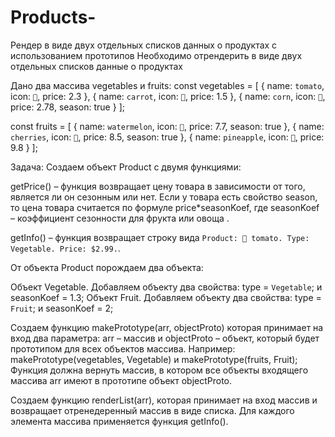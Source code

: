 # Products-
Рендер в виде двух отдельных списков данных о продуктах с использованием прототипов 
Необходимо отрендерить в виде двух отдельных списков данные о продуктах

Дано два массива vegetables и fruits:
const vegetables = [
    {
        name: `tomato`,
        icon: `🍅`,
        price: 2.3
    },
    {
        name: `carrot`,
        icon: `🥕`,
        price: 1.5
    },
    {
        name: `corn`,
        icon: `🌽`,
        price: 2.78,
        season: true
    }
];

const fruits = [
    {
        name: `watermelon`,
        icon: `🍉`,
        price: 7.7,
        season: true
    },
    {
        name: `cherries`,
        icon: `🍒`,
        price: 8.5,
        season: true
    },
    {
        name: `pineapple`,
        icon: `🍍`,
        price: 9.8
    }
];

Задача:
Создаем объект Product с двумя функциями:

getPrice() – функция возвращает цену товара в зависимости от того, является ли он сезонным или нет. Если у товара есть свойство season, то цена товара считается по формуле price*seasonKoef, где seasonKoef – коэффициент сезонности для фрукта или овоща .

getInfo() – функция возвращает строку вида `Product: 🍅 tomato. Type: Vegetable. Price: $2.99.`.

От объекта Product порождаем два объекта:

Объект Vegetable. Добавляем объекту два свойства: type = `Vegetable`; и seasonKoef = 1.3;
Объект Fruit. Добавляем объекту два свойства: type = `Fruit`; и seasonKoef = 2;

Создаем функцию makePrototype(arr, objectProto) которая принимает на вход два параметра: arr – массив и objectProto – объект, который будет прототипом для всех объектов массива. Например: makePrototype(vegetables, Vegetable) и makePrototype(fruits, Fruit); Функция должна вернуть массив, в котором все объекты входящего массива arr имеют в прототипе объект objectProto.

Создаем функцию renderList(arr), которая принимает на вход массив и возвращает отренедеренный массив в виде списка. Для каждого элемента массива применяется функция getInfo().
